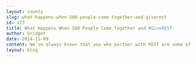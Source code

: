 ```yaml
---
layout: county 
slug: what-happens-when-500-people-come-together-and-giverest
id: 127
title: What Happens When 500 People Come Together and #GiveREST
author: bridget
date: 2014-11-09
content: We’ve always known that you who partner with REST are some of the most hard-working and compassionate people around. And that you’re motivated to use your talents and resources to change our world for the better. We’re grateful you see love for your community as a long-term commitment and that you think about impacting the world now and for generations to come. We do, too. In fact, because of these commonalities, we’ve already accomplished so much together. Your commitment to care for the sexually exploited in our community has allowed REST to flourish, which has allowed our clients, like Sophia, to flourish as well., , Our team and clients are still buzzing about how five hundred people came together and, in just a few hours, raised two hundred and twenty thousand dollars. Incredible., , As we’ve tallied the totals, we have not seen merely dollars, but the crucial services these dollars will provide: short and long-term housing for girls and young women who would have prostituted for hotel rooms or slept on the streets; access to case management and mentorship, both of which provide the support needed to take steps away from exploiters; counseling, life skills, and education, which are the building blocks for a sustainable life outside the sex trade; and so many other services we couldn’t provide without your generosity. This is the rest you gave. And it is significant for Sophia and the hundreds more like her in our community., , ![](http://iwantrest.com/uploads/Posterboard.jpg), , We know that you have many financial obligations and that your dollars must work extremely hard, which makes your generosity at *A Night of REST* inspirational and a privilege to steward. We want you to know that we take the same approach, putting your dollars to hard work in our community. In fact, many of you may not know that last year REST was the recipient of Seattle Met’s “Most with the Least” award, which recognized us as Seattle’s most efficient nonprofit. We are proud of that recognition and are committed to continue operating this way., , REST is dedicated to creating pathways to freedom, safety and hope for girls and young women exploited for commercial sex. We work to expand opportunities for our clients, so they can dream again about their future. You have made it possible to offer relationships and resources that help them envision a life free from violence and increase their access to health services and education. Thank you for allowing this necessary and difficult work to continue., , We’ve heard from many of you that you’d like to stay in touch. As we mentioned this weekend, we’ve spent months searching for, designing, and building our new office headquarters; we will be opening soon, and we can’t wait to invite you to our open house! If you are interested in attending, please be sure to sign up for our REST newsletter. There you will also be able to find information regarding our next [REST Training Day.](http://iwantrest.com/events/detail/training-day) We promise not to overwhelm you with communication, but to keep you apprised of how your partnership is making an impact., , Again, thank you for joining us for *A Night of REST*! We look forward to a future where girls and young women are no longer sold like commodities, but honored and loved as image bearers of our God., , With much respect and sincere gratitude,, , The REST Team
layout: blog
---
```

